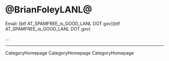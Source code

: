 
# @BrianFoleyLANL@
Email: [btf AT_SPAMFREE_is_GOOD_LANL DOT gov](btf AT_SPAMFREE_is_GOOD_LANL DOT gov)

...

----
CategoryHomepage CategoryHomepage CategoryHomepage
